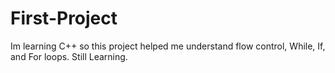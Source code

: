 # First-Project
Im learning C++ so this project helped me understand flow control, While, If, and For loops. Still Learning.
